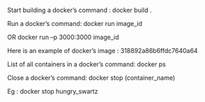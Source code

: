 Start building a docker’s command : docker build . 

Run a docker’s command: docker run image_id 

OR  docker run –p 3000:3000 image_id 

Here is an example of docker’s image : 318892a86b6ffdc7640a64 

List of all containers in a docker’s command: docker ps 

Close a docker’s command: docker stop (container_name) 

Eg : docker stop hungry_swartz 
